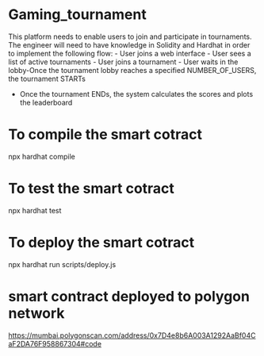 # Gaming_tournament
This platform needs to enable users to join and participate in tournaments. The engineer will need to have knowledge in Solidity and Hardhat in order to implement the following flow: - User joins a web interface - User sees a list of active tournaments - User joins a tournament - User waits in the lobby-Once the tournament lobby reaches a specified NUMBER_OF_USERS, the tournament STARTs
- Once the tournament ENDs, the system calculates the scores and plots the
leaderboard 

# To compile  the smart cotract 
npx hardhat compile
# To test  the smart cotract 
npx hardhat test
# To deploy the smart cotract 
npx hardhat run scripts/deploy.js 


# smart contract deployed to polygon network 
https://mumbai.polygonscan.com/address/0x7D4e8b6A003A1292AaBf04CaF2DA76F958867304#code